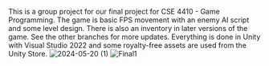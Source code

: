 This is a group project for our final project for CSE 4410 - Game Programming. The game is basic FPS movement with an enemy AI script and some level design. There is also an inventory in later versions of the game. 
See the other branches for more updates. Everything is done in Unity with Visual Studio 2022 and some royalty-free assets are used from the Unity Store. 
![2024-05-20 (1)](https://github.com/jgromo/Final4410/assets/54650393/e8bfc29f-6e22-49a6-b7da-cc1cc8056ef7)
![Final1](https://github.com/jgromo/Final4410/assets/54650393/057e2847-c574-4e49-a9fd-7786a6ff3d03)

